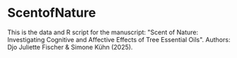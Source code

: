 # ScentofNature
This is the data and R script for the manuscript: "Scent of Nature: Investigating Cognitive and Affective Effects of Tree Essential Oils". 
Authors: Djo Juliette Fischer & Simone Kühn (2025).
